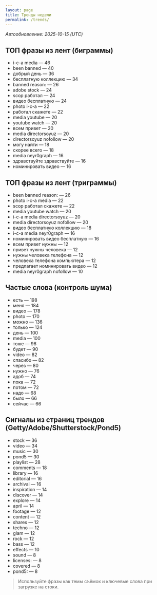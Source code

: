 ```yaml
---
layout: page
title: Тренды недели
permalink: /trends/
---
```


_Автообновление: 2025-10-15 (UTC)_

## ТОП фразы из лент (биграммы)
- i-c-a media — 46
- been banned — 40
- добрый день — 36
- бесплатную коллекцию — 34
- banned reason: — 26
- adobe stock — 24
- scop работал — 24
- видео бесплатную — 24
- photo i-c-a — 22
- работал скажете — 22
- media youtube — 20
- youtube watch — 20
- всем привет — 20
- media directorsoyuz — 20
- directorsoyuz nofollow — 20
- могу найти — 18
- скорее всего — 18
- media neyr0graph — 16
- здравствуйте здравствуйте — 16
- номинировать видео — 16

## ТОП фразы из лент (триграммы)
- been banned reason: — 26
- photo i-c-a media — 22
- scop работал скажете — 22
- media youtube watch — 20
- i-c-a media directorsoyuz — 20
- media directorsoyuz nofollow — 20
- видео бесплатную коллекцию — 18
- i-c-a media neyr0graph — 16
- номинировать видео бесплатную — 16
- всем привет нужны — 12
- привет нужны человека — 12
- нужны человека телефона — 12
- человека телефона компьютера — 12
- предлагает номинировать видео — 12
- media neyr0graph nofollow — 10

## Частые слова (контроль шума)
- есть — 198
- меня — 184
- видео — 178
- photo — 170
- можно — 136
- только — 124
- день — 100
- media — 100
- тоже — 96
- будет — 90
- video — 82
- спасибо — 82
- через — 80
- нужно — 76
- адоб — 74
- пока — 72
- потом — 72
- надо — 68
- было — 66
- сейчас — 66

## Сигналы из страниц трендов (Getty/Adobe/Shutterstock/Pond5)
- stock — 36
- video — 34
- music — 30
- pond5 — 30
- playlist — 28
- comments — 18
- library — 16
- editorial — 16
- archival — 16
- inspiration — 14
- discover — 14
- explore — 14
- april — 14
- footage — 12
- content — 12
- shares — 12
- techno — 12
- glam — 12
- rock — 12
- bass — 12
- effects — 10
- sound — 8
- licenses: — 8
- covered — 8
- pond5: — 8

> Используйте фразы как темы съёмок и ключевые слова при загрузке на стоки.

